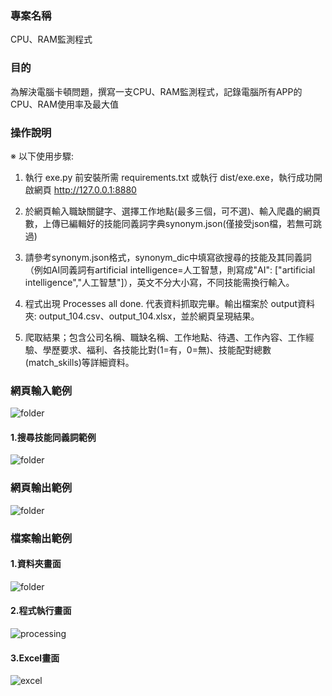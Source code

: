 ### 專案名稱
CPU、RAM監測程式

### 目的
為解決電腦卡頓問題，撰寫一支CPU、RAM監測程式，記錄電腦所有APP的CPU、RAM使用率及最大值

### 操作說明

※	以下使用步驟:

1.	執行 exe.py 前安裝所需 requirements.txt 或執行 dist/exe.exe，執行成功開啟網頁 http://127.0.0.1:8880

2. 於網頁輸入職缺關鍵字、選擇工作地點(最多三個，可不選)、輸入爬蟲的網頁數，上傳已編輯好的技能同義詞字典synonym.json(僅接受json檔，若無可跳過)

3.	請參考synonym.json格式，synonym_dic中填寫欲搜尋的技能及其同義詞（例如AI同義詞有artificial intelligence=人工智慧，則寫成"AI": ["artificial intelligence","人工智慧"]），英文不分大小寫，不同技能需換行輸入。

4.	程式出現 Processes all done. 代表資料抓取完畢。輸出檔案於 output資料夾: output_104.csv、output_104.xlsx，並於網頁呈現結果。

5.	爬取結果；包含公司名稱、職缺名稱、工作地點、待遇、工作內容、工作經驗、學歷要求、福利、各技能比對(1=有，0=無)、技能配對總數(match_skills)等詳細資料。
### 網頁輸入範例
![folder](https://github.com/marx1992620/work_104/blob/main/demo/web.png)
   #### 1.搜尋技能同義詞範例
![folder](https://github.com/marx1992620/work_104/blob/main/demo/synonym.png)
### 網頁輸出範例
![folder](https://github.com/marx1992620/work_104/blob/main/demo/output_table.png)
### 檔案輸出範例
   #### 1.資料夾畫面
![folder](https://github.com/marx1992620/resource_monitor/blob/main/folder.png)
   #### 2.程式執行畫面
![processing](https://github.com/marx1992620/resource_monitor/blob/main/processing.png)
   #### 3.Excel畫面
![excel](https://github.com/marx1992620/resource_monitor/blob/main/output_file.png)

